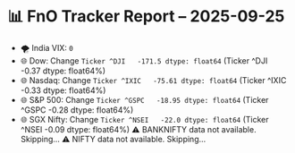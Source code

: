 # 📊 FnO Tracker Report – 2025-09-25
- 🌪️ India VIX: `0`
- 🌐 Dow: Change `Ticker
^DJI   -171.5
dtype: float64` (Ticker
^DJI   -0.37
dtype: float64%)
- 🌐 Nasdaq: Change `Ticker
^IXIC   -75.61
dtype: float64` (Ticker
^IXIC   -0.33
dtype: float64%)
- 🌐 S&P 500: Change `Ticker
^GSPC   -18.95
dtype: float64` (Ticker
^GSPC   -0.28
dtype: float64%)
- 🌐 SGX Nifty: Change `Ticker
^NSEI   -22.0
dtype: float64` (Ticker
^NSEI   -0.09
dtype: float64%)
⚠️ BANKNIFTY data not available. Skipping...
⚠️ NIFTY data not available. Skipping...